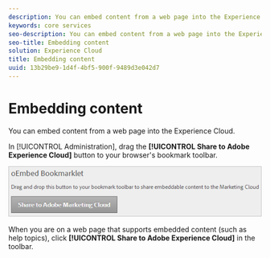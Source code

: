```yaml
---
description: You can embed content from a web page into the Experience Cloud.
keywords: core services
seo-description: You can embed content from a web page into the Experience Cloud.
seo-title: Embedding content
solution: Experience Cloud
title: Embedding content
uuid: 13b29be9-1d4f-4bf5-900f-9489d3e042d7
---
```


# Embedding content

You can embed content from a web page into the Experience Cloud.

In [!UICONTROL Administration], drag the **[!UICONTROL Share to Adobe Experience Cloud]** button to your browser's bookmark toolbar. 

![](assets/oembed.png) 

When you are on a web page that supports embedded content (such as help topics), click **[!UICONTROL Share to Adobe Experience Cloud]** in the toolbar. 
